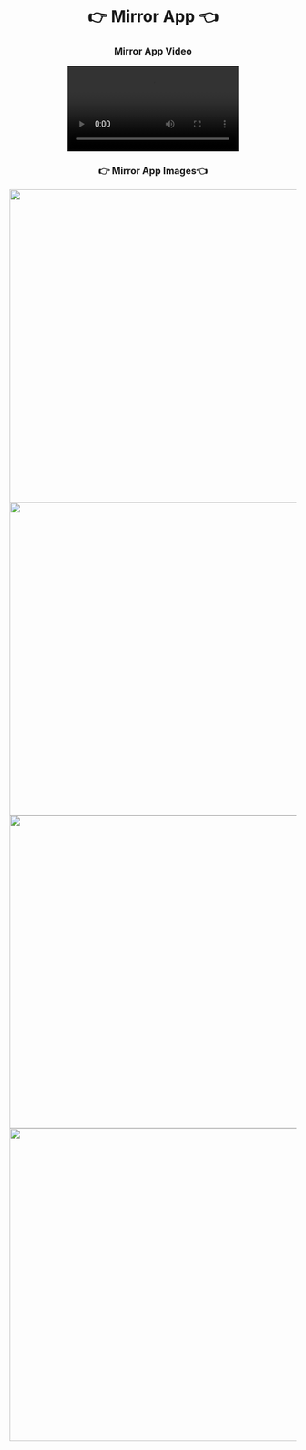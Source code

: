 <h1 align="center">👉 Mirror App 👈</h1>

<h3 align="center"> Mirror App Video </h3>
<div align="center">
 <video src="https://github.com/user-attachments/assets/0d3a26d0-86ac-4055-b74a-3efe8ec3c9ff">
</video>
</div>
<h3 align="center">👉 Mirror App Images👈</h3>
<div align="center">
  <img height="550"  src="https://github.com/user-attachments/assets/0625bab1-8349-4bc0-b3dd-036794a96d4d" />
  <img height="550"  src="https://github.com/user-attachments/assets/3f3ac8be-f1f3-4ee9-829e-c1a92b8b384f" /><br>
  <img height="550"  src="https://github.com/user-attachments/assets/459906db-f4a3-42ab-86d4-0b8e8fa76413" />
  <img height="550"  src="https://github.com/user-attachments/assets/462bd890-c575-421d-a4b2-794c3e8fc8b6" />
</div>

